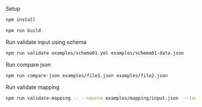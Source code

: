 Setup

```bash
npm install
```

```bash
npm run build
```

Run validate input using schema

```bash
npm run validate examples/schema01.yml examples/schema01-data.json
```

Run compare json

```bash
npm run compare-json examples/file1.json examples/file2.json
```

Run validate mapping

```bash
npm run validate-mapping -- --source examples/mapping/input.json  --target examples/mapping/output.json --mapping examples/mapping/mapping-config.json
```
